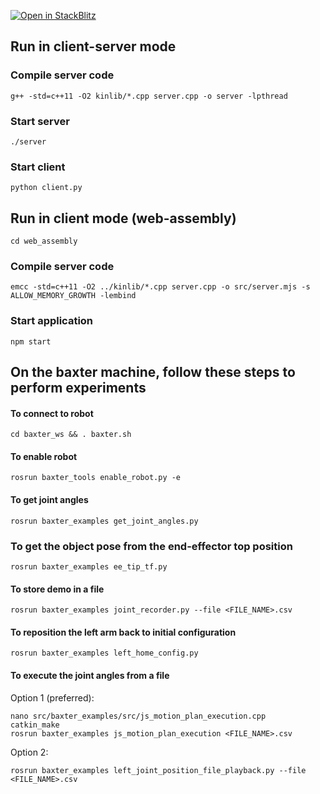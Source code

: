 [![Open in StackBlitz](https://developer.stackblitz.com/img/open_in_stackblitz_small.svg)](https://stackblitz.com/github/dibyendu/self-evaluation/tree/main/web_assembly)

## Run in client-server mode
### Compile server code

`g++ -std=c++11 -O2 kinlib/*.cpp server.cpp -o server -lpthread`

### Start server
`./server`

### Start client
`python client.py`




## Run in client mode (web-assembly)

`cd web_assembly`

### Compile server code

`emcc -std=c++11 -O2 ../kinlib/*.cpp server.cpp -o src/server.mjs -s ALLOW_MEMORY_GROWTH -lembind`

### Start application
`npm start`




## On the baxter machine, follow these steps to perform experiments

#### To connect to robot
`cd baxter_ws && . baxter.sh`

#### To enable robot
`rosrun baxter_tools enable_robot.py -e`

#### To get joint angles
`rosrun baxter_examples get_joint_angles.py`

### To get the object pose from the end-effector top position
`rosrun baxter_examples ee_tip_tf.py`

#### To store demo in a file
`rosrun baxter_examples joint_recorder.py --file <FILE_NAME>.csv`

#### To reposition the left arm back to initial configuration
`rosrun baxter_examples left_home_config.py`

#### To execute the joint angles from a file

Option 1 (preferred):

  ```
  nano src/baxter_examples/src/js_motion_plan_execution.cpp 
  catkin_make
  rosrun baxter_examples js_motion_plan_execution <FILE_NAME>.csv
  ```

Option 2:

`rosrun baxter_examples left_joint_position_file_playback.py --file <FILE_NAME>.csv`

